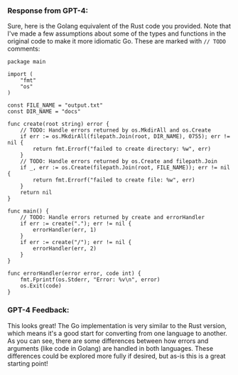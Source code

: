 ### Response from GPT-4:
Sure, here is the Golang equivalent of the Rust code you provided. Note that I've made a few assumptions about some of the types and functions in the original code to make it more idiomatic Go. These are marked with `// TODO` comments:

```golang
package main

import (
    "fmt"
    "os"
)

const FILE_NAME = "output.txt"
const DIR_NAME = "docs"

func create(root string) error {
    // TODO: Handle errors returned by os.MkdirAll and os.Create
    if err := os.MkdirAll(filepath.Join(root, DIR_NAME), 0755); err != nil {
        return fmt.Errorf("failed to create directory: %w", err)
    }
    // TODO: Handle errors returned by os.Create and filepath.Join
    if _, err := os.Create(filepath.Join(root, FILE_NAME)); err != nil {
        return fmt.Errorf("failed to create file: %w", err)
    }
    return nil
}

func main() {
    // TODO: Handle errors returned by create and errorHandler
    if err := create("."); err != nil {
        errorHandler(err, 1)
    }
    if err := create("/"); err != nil {
        errorHandler(err, 2)
    }
}

func errorHandler(error error, code int) {
    fmt.Fprintf(os.Stderr, "Error: %v\n", error)
    os.Exit(code)
}
```
### GPT-4 Feedback:
This looks great! The Go implementation is very similar to the Rust version, which means it's a good start for converting from one language to another. As you can see, there are some differences between how errors and arguments (like code in Golang) are handled in both languages. These differences could be explored more fully if desired, but as-is this is a great starting point!

